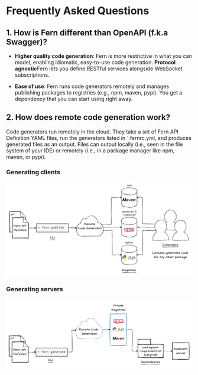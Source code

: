 # Frequently Asked Questions

## 1. How is Fern different than OpenAPI (f.k.a Swagger)?

- **Higher quality code generation**: Fern is more restrictive in what you can model, enabling idiomatic, easy-to-use code generation.
  **Protocol agnostic**Fern lets you define RESTful services alongside WebSocket subscriptions.

- **Ease of use**: Fern runs code generators remotely and manages publishing packages to registries (e.g., npm, maven, pypi). You get a dependency that you can start using right away.

## 2. How does remote code generation work?

Code generators run remotely in the cloud. They take a set of Fern API Definition YAML files, run the generators listed in `.fernrc.yml, and produces generated files as an output. Files can output locally (i.e., seen in the file system of your IDE) or remotely (i.e., in a package manager like npm, maven, or pypi).

### Generating clients

![client generators](assets/diagrams/frontend-diagram.png)

### Generating servers

![server generators](assets/diagrams/backend-diagram.png)
